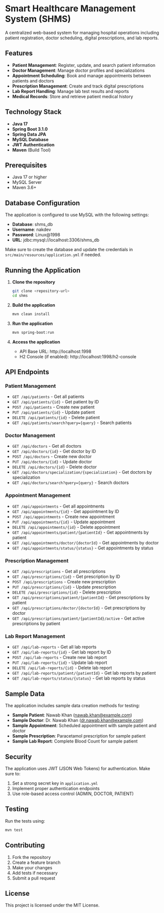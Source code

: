 # Smart Healthcare Management System (SHMS)

A centralized web-based system for managing hospital operations including patient registration, doctor scheduling, digital prescriptions, and lab reports.

## Features

- **Patient Management**: Register, update, and search patient information
- **Doctor Management**: Manage doctor profiles and specializations
- **Appointment Scheduling**: Book and manage appointments between patients and doctors
- **Prescription Management**: Create and track digital prescriptions
- **Lab Report Handling**: Manage lab test results and reports
- **Medical Records**: Store and retrieve patient medical history

## Technology Stack

- **Java 17**
- **Spring Boot 3.1.0**
- **Spring Data JPA**
- **MySQL Database**
- **JWT Authentication**
- **Maven** (Build Tool)

## Prerequisites

- Java 17 or higher
- MySQL Server
- Maven 3.6+

## Database Configuration

The application is configured to use MySQL with the following settings:

- **Database**: shms_db
- **Username**: nakdev
- **Password**: Linux@1998
- **URL**: jdbc:mysql://localhost:3306/shms_db

Make sure to create the database and update the credentials in `src/main/resources/application.yml` if needed.

## Running the Application

1. **Clone the repository**
   ```bash
   git clone <repository-url>
   cd shms
   ```

2. **Build the application**
   ```bash
   mvn clean install
   ```

3. **Run the application**
   ```bash
   mvn spring-boot:run
   ```

4. **Access the application**
   - API Base URL: http://localhost:1998
   - H2 Console (if enabled): http://localhost:1998/h2-console

## API Endpoints

### Patient Management
- `GET /api/patients` - Get all patients
- `GET /api/patients/{id}` - Get patient by ID
- `POST /api/patients` - Create new patient
- `PUT /api/patients/{id}` - Update patient
- `DELETE /api/patients/{id}` - Delete patient
- `GET /api/patients/search?query={query}` - Search patients

### Doctor Management
- `GET /api/doctors` - Get all doctors
- `GET /api/doctors/{id}` - Get doctor by ID
- `POST /api/doctors` - Create new doctor
- `PUT /api/doctors/{id}` - Update doctor
- `DELETE /api/doctors/{id}` - Delete doctor
- `GET /api/doctors/specialization/{specialization}` - Get doctors by specialization
- `GET /api/doctors/search?query={query}` - Search doctors

### Appointment Management
- `GET /api/appointments` - Get all appointments
- `GET /api/appointments/{id}` - Get appointment by ID
- `POST /api/appointments` - Create new appointment
- `PUT /api/appointments/{id}` - Update appointment
- `DELETE /api/appointments/{id}` - Delete appointment
- `GET /api/appointments/patient/{patientId}` - Get appointments by patient
- `GET /api/appointments/doctor/{doctorId}` - Get appointments by doctor
- `GET /api/appointments/status/{status}` - Get appointments by status

### Prescription Management
- `GET /api/prescriptions` - Get all prescriptions
- `GET /api/prescriptions/{id}` - Get prescription by ID
- `POST /api/prescriptions` - Create new prescription
- `PUT /api/prescriptions/{id}` - Update prescription
- `DELETE /api/prescriptions/{id}` - Delete prescription
- `GET /api/prescriptions/patient/{patientId}` - Get prescriptions by patient
- `GET /api/prescriptions/doctor/{doctorId}` - Get prescriptions by doctor
- `GET /api/prescriptions/patient/{patientId}/active` - Get active prescriptions by patient

### Lab Report Management
- `GET /api/lab-reports` - Get all lab reports
- `GET /api/lab-reports/{id}` - Get lab report by ID
- `POST /api/lab-reports` - Create new lab report
- `PUT /api/lab-reports/{id}` - Update lab report
- `DELETE /api/lab-reports/{id}` - Delete lab report
- `GET /api/lab-reports/patient/{patientId}` - Get lab reports by patient
- `GET /api/lab-reports/status/{status}` - Get lab reports by status

## Sample Data

The application includes sample data creation methods for testing:

- **Sample Patient**: Nawab Khan (nawab.khan@example.com)
- **Sample Doctor**: Dr. Nawab Khan (dr.nawab.khan@example.com)
- **Sample Appointment**: Scheduled appointment with sample patient and doctor
- **Sample Prescription**: Paracetamol prescription for sample patient
- **Sample Lab Report**: Complete Blood Count for sample patient

## Security

The application uses JWT (JSON Web Tokens) for authentication. Make sure to:

1. Set a strong secret key in `application.yml`
2. Implement proper authentication endpoints
3. Use role-based access control (ADMIN, DOCTOR, PATIENT)

## Testing

Run the tests using:
```bash
mvn test
```

## Contributing

1. Fork the repository
2. Create a feature branch
3. Make your changes
4. Add tests if necessary
5. Submit a pull request

## License

This project is licensed under the MIT License.
